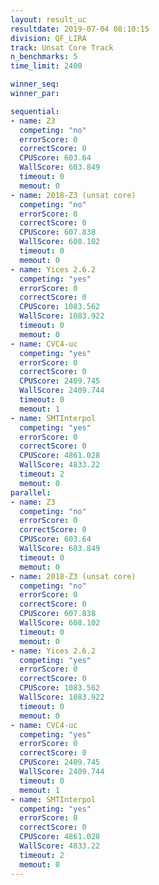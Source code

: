 ```yaml
---
layout: result_uc
resultdate: 2019-07-04 08:10:15
division: QF_LIRA
track: Unsat Core Track
n_benchmarks: 5
time_limit: 2400

winner_seq: 
winner_par: 

sequential:
- name: Z3
  competing: "no"
  errorScore: 0
  correctScore: 0
  CPUScore: 603.64
  WallScore: 603.849
  timeout: 0
  memout: 0
- name: 2018-Z3 (unsat core)
  competing: "no"
  errorScore: 0
  correctScore: 0
  CPUScore: 607.838
  WallScore: 608.102
  timeout: 0
  memout: 0
- name: Yices 2.6.2
  competing: "yes"
  errorScore: 0
  correctScore: 0
  CPUScore: 1083.562
  WallScore: 1083.922
  timeout: 0
  memout: 0
- name: CVC4-uc
  competing: "yes"
  errorScore: 0
  correctScore: 0
  CPUScore: 2409.745
  WallScore: 2409.744
  timeout: 0
  memout: 1
- name: SMTInterpol
  competing: "yes"
  errorScore: 0
  correctScore: 0
  CPUScore: 4861.028
  WallScore: 4833.22
  timeout: 2
  memout: 0
parallel:
- name: Z3
  competing: "no"
  errorScore: 0
  correctScore: 0
  CPUScore: 603.64
  WallScore: 603.849
  timeout: 0
  memout: 0
- name: 2018-Z3 (unsat core)
  competing: "no"
  errorScore: 0
  correctScore: 0
  CPUScore: 607.838
  WallScore: 608.102
  timeout: 0
  memout: 0
- name: Yices 2.6.2
  competing: "yes"
  errorScore: 0
  correctScore: 0
  CPUScore: 1083.562
  WallScore: 1083.922
  timeout: 0
  memout: 0
- name: CVC4-uc
  competing: "yes"
  errorScore: 0
  correctScore: 0
  CPUScore: 2409.745
  WallScore: 2409.744
  timeout: 0
  memout: 1
- name: SMTInterpol
  competing: "yes"
  errorScore: 0
  correctScore: 0
  CPUScore: 4861.028
  WallScore: 4833.22
  timeout: 2
  memout: 0
---
```

